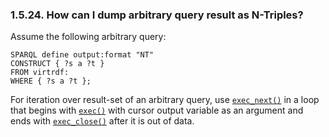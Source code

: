 <div>

<div>

<div>

<div>

### 1.5.24. How can I dump arbitrary query result as N-Triples?

</div>

</div>

</div>

Assume the following arbitrary query:

``` programlisting
SPARQL define output:format "NT"
CONSTRUCT { ?s a ?t }
FROM virtrdf:
WHERE { ?s a ?t };
```

For iteration over result-set of an arbitrary query, use
<a href="fn_exec_next.html" class="link" title="exec_next"><code
class="function">exec_next()</code></a> in a loop that begins with
<a href="fn_exec.html" class="link" title="exec"><code
class="function">exec()</code></a> with cursor output variable as an
argument and ends with
<a href="fn_exec_close.html" class="link" title="close"><code
class="function">exec_close()</code></a> after it is out of data.

</div>
